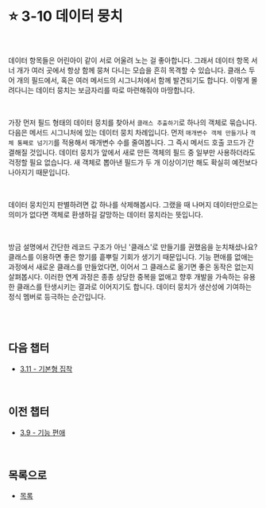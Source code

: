 # :star: 3-10 데이터 뭉치

<br>

데이터 항목들은 어린아이 같이 서로 어울려 노는 걸 좋아합니다. 그래서 데이터 항목 서너 개가 여러 곳에서 항상 함께 뭉쳐 다니는 모습을 흔히 목격할 수 있습니다. 클래스 두어 개의 필드에서, 혹은 여러 메서드의 시그니처에서 함께 발견되기도 합니다. 이렇게 몰려다니는 데이터 뭉치는 보금자리를 따로 마련해줘야 마땅합니다.

<br>

가장 먼저 필드 형태의 데이터 뭉치를 찾아서 `클래스 추출하기`로 하나의 객체로 묶습니다. 다음은 메서드 시그니처에 있는 데이터 뭉치 차례입니다. 먼저 `매개변수 객체 만들기`나 `객체 통째로 넘기기`를 적용해서 매개변수 수를 줄여봅니다. 그 즉시 메서드 호출 코드가 간결해질 것입니다. 데이터 뭉치가 앞에서 새로 만든 객체의 필드 중 일부만 사용하더라도 걱정할 필요 없습니다. 새 객체로 뽑아낸 필드가 두 개 이상이기만 해도 확실히 예전보다 나아지기 때문입니다.

<br>

데이터 뭉치인지 판별하려면 값 하나를 삭제해봅시다. 그랬을 때 나머지 데이터만으로는 의미가 없다면 객체로 환생하길 갈망하는 데이터 뭉치라는 뜻입니다.

<br>

방금 설명에서 간단한 레코드 구조가 아닌 '클래스'로 만들기를 권했음을 눈치채셨나요? 클래스를 이용하면 좋은 향기를 흩뿌릴 기회가 생기기 때문입니다. 기능 편애를 없애는 과정에서 새로운 클래스를 만들었다면, 이어서 그 클래스로 옮기면 좋은 동작은 없는지 살펴봅시다. 이러한 연계 과정은 종종 상당한 중복을 없애고 향후 개발을 가속하는 유용한 클래스를 탄생시키는 결과로 이어지기도 합니다. 데이터 뭉치가 생산성에 기여하는 정식 멤버로 등극하는 순간입니다.

<br>

<br>

## 다음 챕터

- [3.11 - 기본형 집착](https://github.com/Esoolgnah/Summary_of_Refactoring_2nd_Edition/blob/main/Notes/03_코드에서_나는_악취/03_11_기본형_집착.md)

<br>

## 이전 챕터

- [3.9 - 기능 편애](https://github.com/Esoolgnah/Summary_of_Refactoring_2nd_Edition/blob/main/Notes/03_코드에서_나는_악취/03_09_기능_편애.md)

<br>

## 목록으로

- [목록](https://github.com/Esoolgnah/Summary_of_Refactoring_2nd_Edition/blob/main/Notes/03_코드에서_나는_악취/03_00_코드에서_나는_악취.md)
